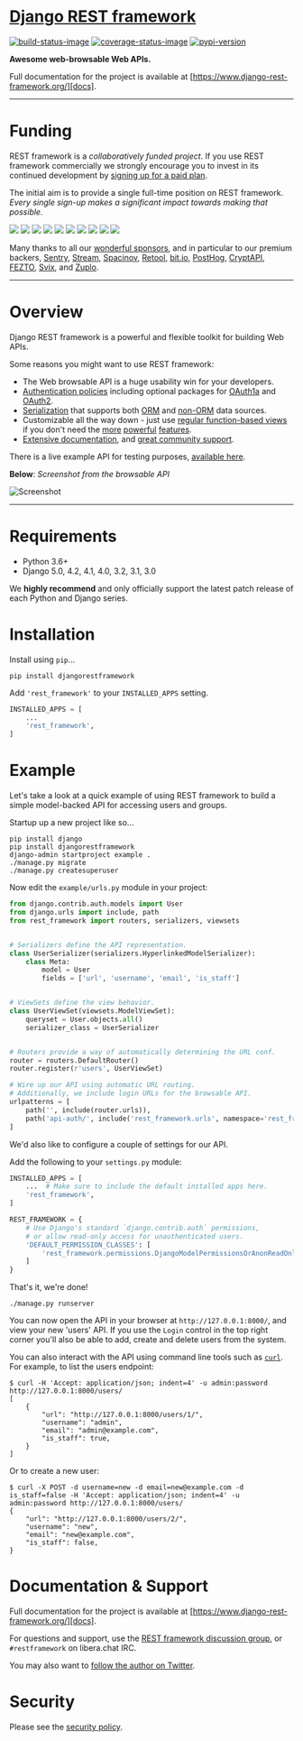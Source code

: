 # [Django REST framework][docs]

[![build-status-image]][build-status]
[![coverage-status-image]][codecov]
[![pypi-version]][pypi]

**Awesome web-browsable Web APIs.**

Full documentation for the project is available at [https://www.django-rest-framework.org/][docs].

---

# Funding

REST framework is a *collaboratively funded project*. If you use
REST framework commercially we strongly encourage you to invest in its
continued development by [signing up for a paid plan][funding].

The initial aim is to provide a single full-time position on REST framework.
*Every single sign-up makes a significant impact towards making that possible.*

[![][sentry-img]][sentry-url]
[![][stream-img]][stream-url]
[![][spacinov-img]][spacinov-url]
[![][retool-img]][retool-url]
[![][bitio-img]][bitio-url]
[![][posthog-img]][posthog-url]
[![][cryptapi-img]][cryptapi-url]
[![][fezto-img]][fezto-url]
[![][svix-img]][svix-url]
[![][zuplo-img]][zuplo-url]

Many thanks to all our [wonderful sponsors][sponsors], and in particular to our premium backers, [Sentry][sentry-url], [Stream][stream-url], [Spacinov][spacinov-url], [Retool][retool-url], [bit.io][bitio-url], [PostHog][posthog-url], [CryptAPI][cryptapi-url], [FEZTO][fezto-url], [Svix][svix-url], and [Zuplo][zuplo-url].

---

# Overview

Django REST framework is a powerful and flexible toolkit for building Web APIs.

Some reasons you might want to use REST framework:

* The Web browsable API is a huge usability win for your developers.
* [Authentication policies][authentication] including optional packages for [OAuth1a][oauth1-section] and [OAuth2][oauth2-section].
* [Serialization][serializers] that supports both [ORM][modelserializer-section] and [non-ORM][serializer-section] data sources.
* Customizable all the way down - just use [regular function-based views][functionview-section] if you don't need the [more][generic-views] [powerful][viewsets] [features][routers].
* [Extensive documentation][docs], and [great community support][group].

There is a live example API for testing purposes, [available here][sandbox].

**Below**: *Screenshot from the browsable API*

![Screenshot][image]

----

# Requirements

* Python 3.6+
* Django 5.0, 4.2, 4.1, 4.0, 3.2, 3.1, 3.0

We **highly recommend** and only officially support the latest patch release of
each Python and Django series.

# Installation

Install using `pip`...

    pip install djangorestframework

Add `'rest_framework'` to your `INSTALLED_APPS` setting.
```python
INSTALLED_APPS = [
    ...
    'rest_framework',
]
```

# Example

Let's take a look at a quick example of using REST framework to build a simple model-backed API for accessing users and groups.

Startup up a new project like so...

    pip install django
    pip install djangorestframework
    django-admin startproject example .
    ./manage.py migrate
    ./manage.py createsuperuser


Now edit the `example/urls.py` module in your project:

```python
from django.contrib.auth.models import User
from django.urls import include, path
from rest_framework import routers, serializers, viewsets


# Serializers define the API representation.
class UserSerializer(serializers.HyperlinkedModelSerializer):
    class Meta:
        model = User
        fields = ['url', 'username', 'email', 'is_staff']


# ViewSets define the view behavior.
class UserViewSet(viewsets.ModelViewSet):
    queryset = User.objects.all()
    serializer_class = UserSerializer


# Routers provide a way of automatically determining the URL conf.
router = routers.DefaultRouter()
router.register(r'users', UserViewSet)

# Wire up our API using automatic URL routing.
# Additionally, we include login URLs for the browsable API.
urlpatterns = [
    path('', include(router.urls)),
    path('api-auth/', include('rest_framework.urls', namespace='rest_framework')),
]
```

We'd also like to configure a couple of settings for our API.

Add the following to your `settings.py` module:

```python
INSTALLED_APPS = [
    ...  # Make sure to include the default installed apps here.
    'rest_framework',
]

REST_FRAMEWORK = {
    # Use Django's standard `django.contrib.auth` permissions,
    # or allow read-only access for unauthenticated users.
    'DEFAULT_PERMISSION_CLASSES': [
        'rest_framework.permissions.DjangoModelPermissionsOrAnonReadOnly',
    ]
}
```

That's it, we're done!

    ./manage.py runserver

You can now open the API in your browser at `http://127.0.0.1:8000/`, and view your new 'users' API. If you use the `Login` control in the top right corner you'll also be able to add, create and delete users from the system.

You can also interact with the API using command line tools such as [`curl`](https://curl.haxx.se/). For example, to list the users endpoint:

    $ curl -H 'Accept: application/json; indent=4' -u admin:password http://127.0.0.1:8000/users/
    [
        {
            "url": "http://127.0.0.1:8000/users/1/",
            "username": "admin",
            "email": "admin@example.com",
            "is_staff": true,
        }
    ]

Or to create a new user:

    $ curl -X POST -d username=new -d email=new@example.com -d is_staff=false -H 'Accept: application/json; indent=4' -u admin:password http://127.0.0.1:8000/users/
    {
        "url": "http://127.0.0.1:8000/users/2/",
        "username": "new",
        "email": "new@example.com",
        "is_staff": false,
    }

# Documentation & Support

Full documentation for the project is available at [https://www.django-rest-framework.org/][docs].

For questions and support, use the [REST framework discussion group][group], or `#restframework` on libera.chat IRC.

You may also want to [follow the author on Twitter][twitter].

# Security

Please see the [security policy][security-policy].

[build-status-image]: https://github.com/encode/django-rest-framework/actions/workflows/main.yml/badge.svg
[build-status]: https://github.com/encode/django-rest-framework/actions/workflows/main.yml
[coverage-status-image]: https://img.shields.io/codecov/c/github/encode/django-rest-framework/master.svg
[codecov]: https://codecov.io/github/encode/django-rest-framework?branch=master
[pypi-version]: https://img.shields.io/pypi/v/djangorestframework.svg
[pypi]: https://pypi.org/project/djangorestframework/
[twitter]: https://twitter.com/starletdreaming
[group]: https://groups.google.com/forum/?fromgroups#!forum/django-rest-framework
[sandbox]: https://restframework.herokuapp.com/

[funding]: https://fund.django-rest-framework.org/topics/funding/
[sponsors]: https://fund.django-rest-framework.org/topics/funding/#our-sponsors

[sentry-img]: https://raw.githubusercontent.com/encode/django-rest-framework/master/docs/img/premium/sentry-readme.png
[stream-img]: https://raw.githubusercontent.com/encode/django-rest-framework/master/docs/img/premium/stream-readme.png
[spacinov-img]: https://raw.githubusercontent.com/encode/django-rest-framework/master/docs/img/premium/spacinov-readme.png
[retool-img]: https://raw.githubusercontent.com/encode/django-rest-framework/master/docs/img/premium/retool-readme.png
[bitio-img]: https://raw.githubusercontent.com/encode/django-rest-framework/master/docs/img/premium/bitio-readme.png
[posthog-img]: https://raw.githubusercontent.com/encode/django-rest-framework/master/docs/img/premium/posthog-readme.png
[cryptapi-img]: https://raw.githubusercontent.com/encode/django-rest-framework/master/docs/img/premium/cryptapi-readme.png
[fezto-img]: https://raw.githubusercontent.com/encode/django-rest-framework/master/docs/img/premium/fezto-readme.png
[svix-img]: https://raw.githubusercontent.com/encode/django-rest-framework/master/docs/img/premium/svix-premium.png
[zuplo-img]: https://raw.githubusercontent.com/encode/django-rest-framework/master/docs/img/premium/zuplo-readme.png

[sentry-url]: https://getsentry.com/welcome/
[stream-url]: https://getstream.io/?utm_source=DjangoRESTFramework&utm_medium=Webpage_Logo_Ad&utm_content=Developer&utm_campaign=DjangoRESTFramework_Jan2022_HomePage
[spacinov-url]: https://www.spacinov.com/
[retool-url]: https://retool.com/?utm_source=djangorest&utm_medium=sponsorship
[bitio-url]: https://bit.io/jobs?utm_source=DRF&utm_medium=sponsor&utm_campaign=DRF_sponsorship
[posthog-url]: https://posthog.com?utm_source=drf&utm_medium=sponsorship&utm_campaign=open-source-sponsorship
[cryptapi-url]: https://cryptapi.io
[fezto-url]: https://www.fezto.xyz/?utm_source=DjangoRESTFramework
[svix-url]: https://www.svix.com/?utm_source=django-REST&utm_medium=sponsorship
[zuplo-url]: https://zuplo.link/django-gh

[oauth1-section]: https://www.django-rest-framework.org/api-guide/authentication/#django-rest-framework-oauth
[oauth2-section]: https://www.django-rest-framework.org/api-guide/authentication/#django-oauth-toolkit
[serializer-section]: https://www.django-rest-framework.org/api-guide/serializers/#serializers
[modelserializer-section]: https://www.django-rest-framework.org/api-guide/serializers/#modelserializer
[functionview-section]: https://www.django-rest-framework.org/api-guide/views/#function-based-views
[generic-views]: https://www.django-rest-framework.org/api-guide/generic-views/
[viewsets]: https://www.django-rest-framework.org/api-guide/viewsets/
[routers]: https://www.django-rest-framework.org/api-guide/routers/
[serializers]: https://www.django-rest-framework.org/api-guide/serializers/
[authentication]: https://www.django-rest-framework.org/api-guide/authentication/
[image]: https://www.django-rest-framework.org/img/quickstart.png

[docs]: https://www.django-rest-framework.org/
[security-policy]: https://github.com/encode/django-rest-framework/security/policy

